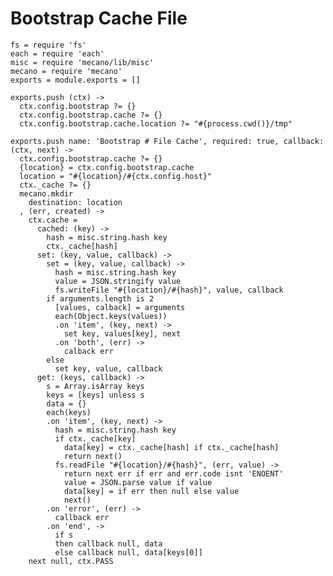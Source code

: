 
# Bootstrap Cache File

    fs = require 'fs'
    each = require 'each'
    misc = require 'mecano/lib/misc'
    mecano = require 'mecano'
    exports = module.exports = []

    exports.push (ctx) ->
      ctx.config.bootstrap ?= {}
      ctx.config.bootstrap.cache ?= {}
      ctx.config.bootstrap.cache.location ?= "#{process.cwd()}/tmp"

    exports.push name: 'Bootstrap # File Cache', required: true, callback: (ctx, next) ->
      ctx.config.bootstrap.cache ?= {}
      {location} = ctx.config.bootstrap.cache
      location = "#{location}/#{ctx.config.host}"
      ctx._cache ?= {}
      mecano.mkdir
        destination: location
      , (err, created) ->
        ctx.cache =
          cached: (key) ->
            hash = misc.string.hash key
            ctx._cache[hash]
          set: (key, value, callback) ->
            set = (key, value, callback) ->
              hash = misc.string.hash key
              value = JSON.stringify value
              fs.writeFile "#{location}/#{hash}", value, callback
            if arguments.length is 2
              [values, calback] = arguments
              each(Object.keys(values))
              .on 'item', (key, next) ->
                set key, values[key], next
              .on 'both', (err) ->
                calback err
            else
              set key, value, callback
          get: (keys, callback) ->
            s = Array.isArray keys
            keys = [keys] unless s
            data = {}
            each(keys)
            .on 'item', (key, next) ->
              hash = misc.string.hash key
              if ctx._cache[key]
                data[key] = ctx._cache[hash] if ctx._cache[hash]
                return next()
              fs.readFile "#{location}/#{hash}", (err, value) ->
                return next err if err and err.code isnt 'ENOENT'
                value = JSON.parse value if value
                data[key] = if err then null else value
                next()
            .on 'error', (err) ->
              callback err
            .on 'end', ->
              if s
              then callback null, data
              else callback null, data[keys[0]]
        next null, ctx.PASS
